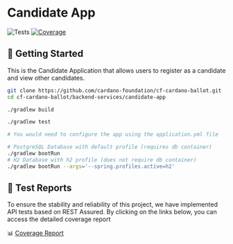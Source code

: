 # Candidate App

<p align="left">
    <img alt="Tests" src="https://github.com/cardano-foundation/cf-cardano-ballot/actions/workflows/test.yaml/badge.svg?branch=main" />
    <a href="https://cardano-foundation.github.io/cf-cardano-ballot/candidate-app/coverage-report/index.html">
    <img alt="Coverage" src="https://cardano-foundation.github.io/cf-cardano-ballot/candidate-app/coverage-report/badges/jacoco.svg" />
    </a>
</p>

## 🚀 Getting Started

This is the Candidate Application that allows users to register as a candidate and view other candidates.

```zsh
git clone https://github.com/cardano-foundation/cf-cardano-ballot.git
cd cf-cardano-ballot/backend-services/candidate-app

./gradlew build

./gradlew test

# You would need to configure the app using the application.yml file

# PostgreSQL Database with default profile (requires db container)
./gradlew bootRun
# H2 Database with h2 profile (does not require db container)
./gradlew bootRun --args='--spring.profiles.active=h2'
```

## 🧪 Test Reports

To ensure the stability and reliability of this project, we have implemented API tests based on REST Assured. By clicking on the links below, you can access the detailed coverage report

📊 [Coverage Report](https://cardano-foundation.github.io/cf-cardano-ballot/candidate-app/coverage-report/index.html)